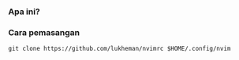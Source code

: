 ### Apa ini?
### Cara pemasangan

```
git clone https://github.com/lukheman/nvimrc $HOME/.config/nvim
```
